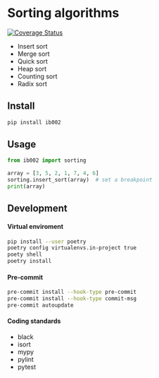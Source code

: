 # Sorting algorithms

[![Coverage Status](https://coveralls.io/repos/github/slimreaper35/ib002/badge.svg?branch=main)](https://coveralls.io/github/slimreaper35/ib002?branch=main)

- Insert sort
- Merge sort
- Quick sort
- Heap sort
- Counting sort
- Radix sort

## Install

```bash
pip install ib002
```

## Usage

```python
from ib002 import sorting

array = [3, 5, 2, 1, 7, 4, 6]
sorting.insert_sort(array)  # set a breakpoint
print(array)
```

## Development

#### Virtual enviroment

```bash
pip install --user poetry
poetry config virtualenvs.in-project true
poety shell
poetry install
```

#### Pre-commit

```bash
pre-commit install --hook-type pre-commit
pre-commit install --hook-type commit-msg
pre-commit autoupdate
```

#### Coding standards

- black
- isort
- mypy
- pylint
- pytest
